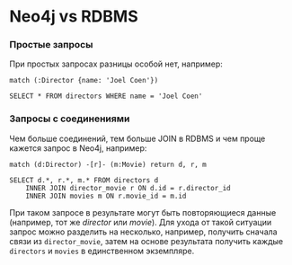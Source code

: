 # Neo4j vs RDBMS

### Простые запросы

При простых запросах разницы особой нет, например:

````
match (:Director {name: 'Joel Coen'})
````

````postgresql
SELECT * FROM directors WHERE name = 'Joel Coen'
````

### Запросы с соединениями

Чем больше соединений, тем больше JOIN в RDBMS и чем проще кажется запрос в Neo4j, например:

````
match (d:Director) -[r]- (m:Movie) return d, r, m
````

````postgresql
SELECT d.*, r.*, m.* FROM directors d
    INNER JOIN director_movie r ON d.id = r.director_id
    INNER JOIN movies m ON r.movie_id = m.id
````
При таком запросе в результате могут быть повторяющиеся данные (например, тот же *director* или *movie*). Для ухода от такой ситуации запрос можно разделить на несколько, например, получить сначала связи из `director_movie`, затем на основе результата получить каждые `directors` и `movies` в единственном экземпляре.
